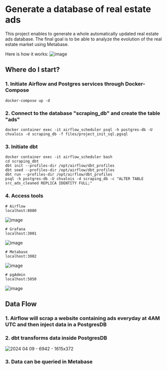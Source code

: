 # Generate a database of real estate ads

This project enables to generate a whole automatically updated real estate ads database.
The final goal is to be able to analyze the evolution of the real estate market using Metabase.

Here is how it works: 
![image](https://github.com/chvalois/scraping/assets/32735527/228926fe-5e4e-4312-bf71-7ed08e508f66)


## Where do I start?

### 1. Initiate Airflow and Postgres services through Docker-Compose

```
docker-compose up -d
```

### 2. Connect to the database "scraping_db" and create the table "ads"

```
docker container exec -it airflow_scheduler psql -h postgres-db -U chvalois -d scraping_db -f files/project_init_sql.pgsql

```

### 3. Initiate dbt

```
docker container exec -it airflow_scheduler bash
cd scraping_dbt
dbt init --profiles-dir /opt/airflow/dbt_profiles
dbt seed --profiles-dir /opt/airflow/dbt_profiles
dbt run --profiles-dir /opt/airflow/dbt_profiles
psql -h postgres-db -U chvalois -d scraping_db -c "ALTER TABLE src_ads_cleaned REPLICA IDENTITY FULL;"
```

### 4. Access tools

```
# Airflow
localhost:8080
```
![image](https://github.com/chvalois/scraping/assets/32735527/d4f6c108-8a4d-4027-8ab0-9f41491a97f8)

```
# Grafana 
localhost:3001
```
![image](https://github.com/chvalois/scraping/assets/32735527/9aafa692-4ea0-40f4-b86f-77a11d20fdf9)

```
# Metabase
localhost:3002
```
![image](https://github.com/chvalois/scraping/assets/32735527/379e1834-4298-4b9e-b302-4c6093ee8e87)


```
# pgAdmin
localhost:5050
```
![image](https://github.com/chvalois/scraping/assets/32735527/e4ee1a6c-6df9-4216-a807-18ac95c5f612)




## Data Flow

### 1. Airflow will scrap a website containing ads everyday at 4AM UTC and then inject data in a PostgresDB
 
### 2. dbt transforms data inside PostgresDB
![2024 04 09 - 6942 - 1615x372](https://github.com/chvalois/scraping/assets/32735527/70978658-fb1e-48ef-bc42-11469812fef1)

### 3. Data can be queried in Metabase


